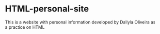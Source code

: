 # HTML-personal-site
This is a website with personal information developed by Dallyla Oliveira as a practice on HTML
